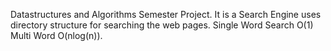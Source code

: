 Datastructures and Algorithms Semester Project.
It is a Search Engine uses directory structure for searching the web pages.
Single Word Search O(1) Multi Word O(nlog(n)).
